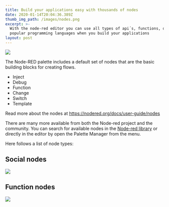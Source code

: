 ```yaml
---
title: Build your applications easy with thousands of nodes
date: 2020-01-14T20:04:36.389Z
thumb_img_path: /images/nodes.png
excerpt: >-
  With the node-red editor you can use all types of api´s, functions, devices or
  popular programming languages when you build your applications
layout: post
---
```

![](/images/nodes.png)

<meta name="description" content="With the node-red editor you can use all types of api´s, functions, devices or popular programming languages when you build your applications.">

<meta name="keywords" content="thousands of nodes available, node-red, rodened editor, flows, no coding, visual programming, integromat, zapier, productivity, integration, secure, save time, aoutomate processes, rapid development">

The Node-RED palette includes a default set of nodes that are the basic building blocks for creating flows.

* Inject 
* Debug 
* Function
* Change
* Switch
* Template

Read more about the nodes at https://nodered.org/docs/user-guide/nodes

There are many more available from both the Node-red project and the community. You can search for available nodes in the [Node-red library](https://flows.nodered.org/search?type=node&type=flow&type=collection) or directly in the editor by open the Palette Manager from the menu.

Here follows a list of node types:

## Social nodes

![](/images/social_all.png)

## Function nodes

![](/images/function_all.png)
